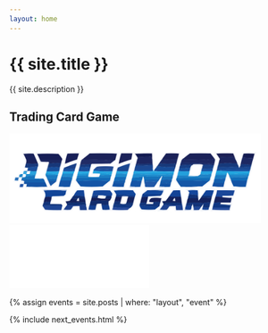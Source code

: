 ```yaml
---
layout: home
---
```


<div class="title">
  <h1>{{ site.title }}</h1>
  <p class="description">{{ site.description }}</p>
</div>

<div class="group games">
  <h2>Trading Card Game</h2>
  <a href="/digimon">
    <img src="/logos/digimon.svg" width="450">
  </a>

  <a href="/gundam">
    <img src="/logos/gundam.png" width="250">
  </a>
</div>

{% assign events = site.posts | where: "layout", "event" %}

{% include next_events.html %}
